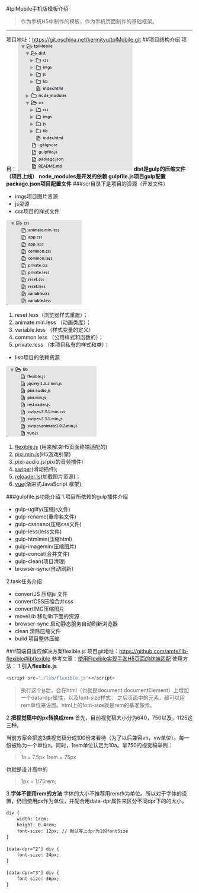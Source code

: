 #tplMobile手机版模板介绍
>作为手机H5中制作的模板，作为手机页面制作的基础框架。

- - - - 
项目地址：<https://git.oschina.net/kermityu/tplMobile.git>
##项目结构介绍
项目：
![](./_image/2017-02-16-18-07-02.jpg)
**dist是gulp的压缩文件（项目上线）**
**node_modules是开发的依赖**
**gulpfile.js项目gulp配置**
**package.json项目配置文件**
###scr目录下是项目的资源（开发文件）
- imgs项目图片资源
- js资源
-  css项目的样式文件
    
![](./_image/2017-02-16-18-13-39.jpg)
1. reset.less（浏览器样式重置）；
2. animate.min.less （动画类库）；
3. variable.less （样式变量的定义）
4. common.less （公用样式和函数的）；
5. private.less （本项目私有的样式和类）；
- lisb项目的依赖资源

![](./_image/2017-02-16-18-15-27.jpg)
1. [flexible.js](https://github.com/amfe/article/issues/17) (用来解决H5页面终端适配的)
2. [pixi.min.js](http://www.pixijs.com/)(H5游戏引擎)
3. pixi-audio.js(pixi的音频插件)
4. [swiper](http://www.swiper.com.cn/)(滑动插件);
5. [reloader.ls](http://www.yangqiu.cn/a931035119/349000.html)(加载图片资源)；
6. [vue](http://cn.vuejs.org/)(渐进式JavaScript 框架);

###gulpfile.js功能介绍
1.项目所依赖的gulp插件介绍
- gulp-uglify(压缩js文件)
- gulp-rename(重命名文件)
- gulp-cssnano(压缩css文件)
- gulp-less(less文件)
- gulp-htmlmin(压缩html)
- gulp-imagemin(压缩图片)
- gulp-concat(合并文件)
- gulp-clean(项目清理)
- browser-sync(自动刷新)

2.task任务介绍
- convertJS 压缩js 文件
- convertCSS压缩合并css
- convertIMG压缩图片
- moveLib 移动lib下面的资源
- browser-sync 启动静态服务自动刷新浏览器
- clean 清除压缩文件
- build 项目整体压缩

###前端自适应解决方案flexible.js 
项目git地址：<https://github.com/amfe/lib-flexible#libflexible>
参考文章：[使用Flexible实现手淘H5页面的终端适配](https://github.com/amfe/article/issues/17)
使用方法：
1.**引入flexible.js**
```python
<script src="./lib/flexible.js"></script>
```

>执行这个js后，会在html（也就是document.documentElement）上增加一个data-dpr属性，以及font-size样式。
之后页面中的元素，都可以用rem单位来设置。html上的font-size就是rem的基准像素。

2.**把视觉稿中的px转换成rem**
首先，目前视觉稿大小分为640，750以及，1125这三种。

当前方案会把这3类视觉稿分成100份来看待（为了以后兼容vh，vw单位）。每一份被称为一个单位a。同时，1rem单位认定为10a。拿750的视觉稿举例：
> 1a = 7.5px
1rem = 75px

也就是设计高中的
 >1px = 1/75rem;


3.**字体不使用rem的方法**
字体的大小不推荐用rem作为单位。所以对于字体的设置，仍旧使用px作为单位，并配合用data-dpr属性来区分不同dpr下的的大小。
```ptthon
div {
    width: 1rem; 
    height: 0.4rem;
    font-size: 12px; // 默认写上dpr为1的fontSize
}

[data-dpr="2"] div {
    font-size: 24px;
}

[data-dpr="3"] div {
    font-size: 36px;
}
```

